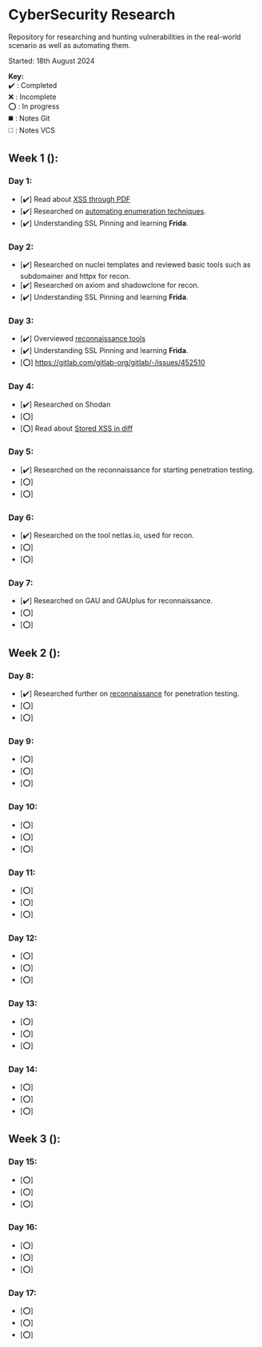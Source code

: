 # CyberSecurity Research
Repository for researching and hunting vulnerabilities in the real-world scenario as well as automating them. 

Started: 18th August 2024

**Key:**  
   ✔️ : Completed  
   ❌ : Incomplete  
   ⭕ : In progress  
   ◼️ : Notes Git  
   ◻️ : Notes VCS  
## Week 1 ():
### Day 1:
- [✔️] Read about [XSS through PDF](https://gitlab.com/gitlab-org/gitlab/-/issues/462748)
- [✔️] Researched on [automating enumeration techniques](https://labs.detectify.com/ethical-hacking/hakluke-creating-the-perfect-bug-bounty-automation/).
- [✔️] Understanding SSL Pinning and learning **Frida**.
### Day 2:
- [✔️] Researched on nuclei templates and reviewed basic tools such as subdomainer and httpx for recon.
- [✔️] Researched on axiom and shadowclone for recon.
- [✔️] Understanding SSL Pinning and learning **Frida**.
### Day 3:
- [✔️] Overviewed [reconnaissance tools](https://infosecwriteups.com/top-recon-tools-for-bug-bounty-hunters-fa655b8caf2e)
- [✔️] Understanding SSL Pinning and learning **Frida**.
- [⭕] https://gitlab.com/gitlab-org/gitlab/-/issues/452510
### Day 4:
- [✔️] Researched on Shodan
- [⭕]
- [⭕] Read about [Stored XSS in diff](https://gitlab.com/gitlab-org/gitlab/-/issues/452510)
### Day 5:
- [✔️] Researched on the reconnaissance for starting penetration testing.
- [⭕]
- [⭕]
### Day 6:
- [✔️] Researched on the tool netlas.io, used for recon.
- [⭕]
- [⭕]
### Day 7:
- [✔️] Researched on GAU and GAUplus for reconnaissance.
- [⭕]
- [⭕]
## Week 2 ():
### Day 8:
- [✔️] Researched further on [reconnaissance](https://medium.com/@aamurtazin/reconnaissance-tools-for-hacking-3b7576113699) for penetration testing.
- [⭕]
- [⭕]
### Day 9:
- [⭕]
- [⭕]
- [⭕]
### Day 10:
- [⭕]
- [⭕]
- [⭕]
### Day 11:
- [⭕]
- [⭕]
- [⭕]
### Day 12:
- [⭕]
- [⭕]
- [⭕]
### Day 13:
- [⭕]
- [⭕]
- [⭕]
### Day 14:
- [⭕]
- [⭕]
- [⭕]
## Week 3 ():
### Day 15:
- [⭕]
- [⭕]
- [⭕]
### Day 16:
- [⭕]
- [⭕]
- [⭕]
### Day 17:
- [⭕]
- [⭕]
- [⭕]
